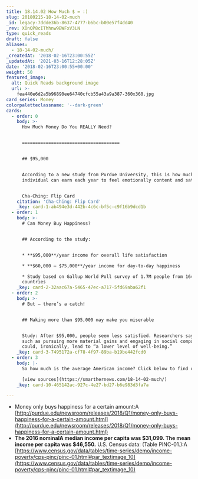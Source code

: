 ```yaml
---
title: 18.14.02 How Much $ = :)
slug: 20180215-18-14-02-much
_id: legacy-7ddde36b-8637-4777-b6bc-b00e57f4dd40
_rev: XOnQP8cIThhnw9BWFxV3LN
type: quick_reads
draft: false
aliases:
  - 18-14-02-much/
_createdAt: '2018-02-16T23:00:55Z'
_updatedAt: '2021-03-16T12:28:05Z'
date: '2018-02-16T23:00:55+00:00'
weight: 50
featured_image:
  alt: Quick Reads background image
  url: >-
    fea440e6d2a5b96890ee64740cfcb55a43a9a387-360x360.jpg
card_series: Money
colorpaletteclassname: '--dark-green'
cards:
  - order: 0
    body: >-
      How Much Money Do You REALLY Need?


      =====================================


      ## $95,000


      According to a new study from Purdue University, this is how much an
      individual can earn each year to feel emotionally content and satisfied.


      Cha-Ching: Flip Card
    citation: 'Cha-Ching: Flip Card'
    _key: card-1-ab494e3d-442b-4c6c-bf5c-c9f16b9dcd1b
  - order: 1
    body: >-
      # Can Money Buy Happiness?


      ## According to the study:


      * **$95,000**/year income for overall life satisfaction

      * **$60,000 – $75,000**/year income for day-to-day happiness

      * Study based on Gallup World Poll survey of 1.7M people from 164
      countries
    _key: card-2-32aac67a-5465-47ec-a717-5fd69aba62f1
  - order: 2
    body: >-
      # But — there’s a catch!


      ## Making more than $95,000 may make you miserable


      Study: After $95,000, people seem less satisfied. Researchers say desires
      such as pursuing more material gains and engaging in social comparisons
      could, ironically, lead to “a lower level of well-being.”
    _key: card-3-7495172a-cf78-4f97-89ba-b19be442fcd0
  - order: 3
    body: |-
      So how much is the average American income? Click below to find out!

      [view sources](https://smarthernews.com/18-14-02-much/)
    _key: card-10-465142ac-927c-4e27-bd27-b6e983d3fa7a

---
```

* Money only buys happiness for a certain amount:A [http://purdue.edu/newsroom/releases/2018/Q1/money-only-buys-happiness-for-a-certain-amount.html](http://purdue.edu/newsroom/releases/2018/Q1/money-only-buys-happiness-for-a-certain-amount.html)
* **The 2016 nominalA median income per capita was $31,099. The mean income per capita was $46,550.** U.S. Census data: (Table PINC-01.):A [https://www.census.gov/data/tables/time-series/demo/income-poverty/cps-pinc/pinc-01.html#par_textimage_10](https://www.census.gov/data/tables/time-series/demo/income-poverty/cps-pinc/pinc-01.html#par_textimage_10)